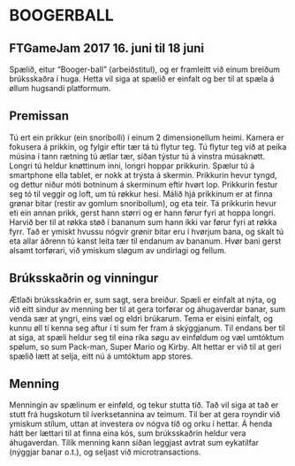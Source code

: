 # BOOGERBALL
## FTGameJam 2017 16. juni til 18 juni

Spælið, eitur “Booger-ball” (arbeiðstitul), og er framleitt við einum breiðum brúksskaðra í huga. Hetta vil siga at spælið er einfalt og ber til at spæla á øllum hugsandi platformum. 

## Premissan
Tú ert ein prikkur (ein snoribolli) í einum 2 dimensionellum heimi. Kamera er fokusera á prikkin, og fylgir eftir tær tá tú flytur teg. Tú flytur teg við at peika músina í tann rætning tú ætlar tær, síðan týstur tú á vinstra músaknøtt. Longri tú heldur knøttinum inni, longri hoppar prikkurin. Spælur tú á smartphone ella tablet, er nokk at trýsta á skermin. Prikkurin hevur tyngd, og dettur niður móti botninum á skerminum eftir hvørt lop. Prikkurin festur seg tó til veggir og loft, um tú røkkur hesi. Málið hjá prikkinum er at finna grønar bitar (restir av gomlum snoribollum), og eta teir. Tá prikkurin hevur eti ein annan prikk, gerst hann størri og er hann førur fyri at hoppa longri. Harvið ber til at røkka støð í bananum sum hann ikki var førur fyri at røkka fyrr. Tað er ymiskt hvussu nógvir grønir bitar eru í hvørjum bana, og skalt tú eta allar áðrenn tú kanst leita tær til endanum av bananum. Hvør bani gerst alsamt torførari, við ymiskum sløgum av undirlagi og fellum.  

## Brúksskaðrin og vinningur
Ætlaði brúksskaðrin er, sum sagt, sera breiður. Spæli er einfalt at nýta, og við eitt sindur av menning ber til at gera torførar og áhugaverdar banar, sum venda sær at yngri, eins væl og eldri brúkarum. Tema er eisini einfalt, og kunnu øll tí kenna seg aftur í tí sum fer fram á skýggjanum. Til endans ber til at siga, at spæli heldur seg til eina ríka søgu av einføldum og væl umtóktum spølum, so sum Pack-man, Super Mario og Kirby. Alt hettar er við til at geri spælið lætt at selja, eitt nú á umtóktum app stores.

## Menning
Menningin av spælinum er einføld, og tekur stutta tíð. Tað vil siga at tað er stutt frá hugskotum til íverksetannina av teimum. Til ber at gera royndir við ymiskum stílum, uttan at investera ov nógva tíð og orku í hettar. Á henda hátt ber lættari til at finna eina kós, sum brúksskaðrin heldur vera áhugaverdan. Tílík menning kann síðan leggjast avtrat sum eykatilfar (nýggjar banar o.t.), og seljast við microtransactions.
